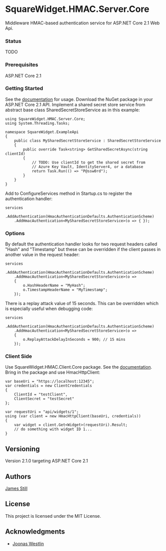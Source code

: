 # SquareWidget.HMAC.Server.Core

Middleware HMAC-based authentication service for ASP.NET Core 2.1 Web Api. 

### Status

TODO

### Prerequisites

ASP.NET Core 2.1

### Getting Started

See the [documentation](https://squarewidget.com/squarewidget-hmac-middleware) for usage. Download the NuGet package in your ASP.NET Core 2.1 API. Implement a shared secret store service from abstract base class SharedSecretStoreService as in this example:

```
using SquareWidget.HMAC.Server.Core;
using System.Threading.Tasks;

namespace SquareWidget.ExampleApi
{
    public class MySharedSecretStoreService : SharedSecretStoreService
    {
        public override Task<string> GetSharedSecretAsync(string clientId)
        {
            // TODO: Use clientId to get the shared secret from 
			// Azure Key Vault, IdentityServer4, or a database
            return Task.Run(() => "P@ssw0rd");
        }
    }
}
```

Add to ConfigureServices method in Startup.cs to register the authentication handler:

```
services
    .AddAuthentication(HmacAuthenticationDefaults.AuthenticationScheme)
    .AddHmacAuthentication<MySharedSecretStoreService>(o => { });
```

### Options

By default the authentication handler looks for two request headers called "Hash" and "Timestamp" but these can be overridden if the client passes in another value in the request header:

```
services
    .AddAuthentication(HmacAuthenticationDefaults.AuthenticationScheme)
    .AddHmacAuthentication<MySharedSecretStoreService>(o => 
    {
        o.HashHeaderName = "MyHash";
        o.TimestampHeaderName = "MyTimestamp";
    });
```

There is a replay attack value of 15 seconds. This can be overridden which is especially useful when debugging code:

```
services
    .AddAuthentication(HmacAuthenticationDefaults.AuthenticationScheme)
    .AddHmacAuthentication<MySharedSecretStoreService>(o => 
    {
        o.ReplayAttackDelayInSeconds = 900; // 15 mins
    });
```

### Client Side

Use SquareWidget.HMAC.Client.Core package. See the [documentation](https://squarewidget.com/squarewidget-hmac-middleware). Bring in the package and use HmacHttpClient:

```
var baseUri = "https://localhost:12345";
var credentials = new ClientCredentials
{
    ClientId = "testClient",
    ClientSecret = "testSecret"
};

var requestUri = "api/widgets/1";
using (var client = new HmacHttpClient(baseUri, credentials))
{
    var widget = client.Get<Widget>(requestUri).Result;
    // do something with widget ID 1...
}
```

## Versioning

Version 2.1.0 targeting ASP.NET Core 2.1 

## Authors

[James Still](http://www.squarewidget.com)

## License

This project is licensed under the MIT License.

## Acknowledgments

* [Joonas Westlin](https://joonasw.net/view/creating-auth-scheme-in-aspnet-core-2)